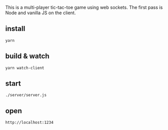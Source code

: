 This is a multi-player tic-tac-toe game using web sockets.  The first pass is
Node and vanilla JS on the client.

## install
```
yarn
```

## build & watch
```
yarn watch-client
```

## start
```
./server/server.js
```

## open
```
http://localhost:1234
```
